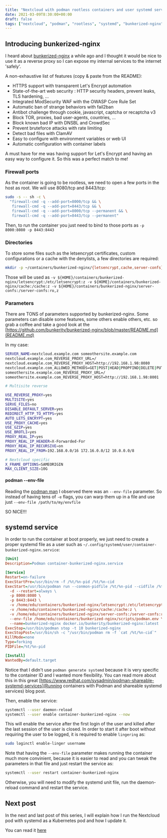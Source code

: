 ```yaml
---
title: "Nextcloud with podman rootless containers and user systemd services. Part IV - Exposing Nextcloud externally"
date: 2021-03-09T8:30:00+00:00
draft: false
tags: ["nextcloud", "podman", "rootless", "systemd", "bunkerized-nginx"]
---
```


## Introducing bunkerized-nginx

I heard about 
[bunkerized-nginx](https://github.com/bunkerity/bunkerized-nginx) a while ago
and I thought it would be nice to use it as a reverse proxy so I can expose my
internal services to the internet 'safely'.

A non-exhaustive list of features (copy & paste from the README):

* HTTPS support with transparent Let's Encrypt automation
* State-of-the-art web security : HTTP security headers, prevent leaks, TLS hardening, ...
* Integrated ModSecurity WAF with the OWASP Core Rule Set
* Automatic ban of strange behaviors with fail2ban
* Antibot challenge through cookie, javascript, captcha or recaptcha v3
* Block TOR, proxies, bad user-agents, countries, ...
* Block known bad IP with DNSBL and CrowdSec
* Prevent bruteforce attacks with rate limiting
* Detect bad files with ClamAV
* Easy to configure with environment variables or web UI
* Automatic configuration with container labels

A must have for me was having support for Let's Encrypt and having an easy way
to configure it. So this was a perfect match to me!

### Firewall ports

As the container is going to be rootless, we need to open a few ports in the
host as root. We will use 8080/tcp and 8443/tcp:

```bash
sudo -s -- sh -c \
  "firewall-cmd -q --add-port=8000/tcp && \
   firewall-cmd -q --add-port=8443/tcp && \
   firewall-cmd -q --add-port=8000/tcp --permanent && \
   firewall-cmd -q --add-port=8443/tcp --permanent"
```

Then, to run the container you just need to bind to those ports as
`-p 8000:8080 -p 8443:8443`

### Directories

To store some files such as the letsencrypt certificates, custom configurations
or a cache with the denylists, a few directories are required:

```bash
mkdir -p ~/containers/bunkerized-nginx/{letsencrypt,cache,server-confs}
```

Those will be used as
`-v ${HOME}/containers/bunkerized-nginx/letsencrypt:/etc/letsencrypt:z -v ${HOME}/containers/bunkerized-nginx/cache:/cache:z -v ${HOME}/containers/bunkerized-nginx/server-confs:/server-confs:ro,z`

### Parameters

There are TONS of parameters supported by bunkerized-nginx. Some parameters can
disable some features, some others enable others, etc. so grab a coffee and 
take a good look at the
[https://github.com/bunkerity/bunkerized-nginx/blob/master/README.md](README.md)

In my case:

```bash
SERVER_NAME=nextcloud.example.com someothersite.example.com
nextcloud.example.com_REVERSE_PROXY_URL=/
nextcloud.example.com_REVERSE_PROXY_HOST=http://192.168.1.98:8080
nextcloud.example.com_ALLOWED_METHODS=GET|POST|HEAD|PROPFIND|DELETE|PUT|MKCOL|MOVE|COPY|PROPPATCH|REPORT
someothersite.example.com_REVERSE_PROXY_URL=/
someothersite.example.com_REVERSE_PROXY_HOST=http://192.168.1.98:8001

# Multisite reverse

USE_REVERSE_PROXY=yes
MULTISITE=yes
SERVE_FILES=no
DISABLE_DEFAULT_SERVER=yes
REDIRECT_HTTP_TO_HTTPS=yes
AUTO_LETS_ENCRYPT=yes
USE_PROXY_CACHE=yes
USE_GZIP=yes
USE_BROTLI=yes
PROXY_REAL_IP=yes
PROXY_REAL_IP_HEADER=X-Forwarded-For
PROXY_REAL_IP_RECURSIVE=on
PROXY_REAL_IP_FROM=192.168.0.0/16 172.16.0.0/12 10.0.0.0/8

# Nextcloud specific
X_FRAME_OPTIONS=SAMEORIGIN
MAX_CLIENT_SIZE=10G
```

#### podman --env-file

Reading the [podman man](https://github.com/containers/podman/blob/master/docs/source/markdown/podman-run.1.md#--env-filefile)
I observed there was an `--env-file` parameter. So instead of having tens of
`-e` flags, you can warp them up in a file and use just `--env-file /path/to/my/envfile`

SO NICE!!!

## systemd service

In order to run the container at boot properly, we just need to create a proper
systemd file as a user such as `~/.config/systemd/user/container-bunkerized-nginx.service`:

```ini
[Unit]
Description=Podman container-bunkerized-nginx.service

[Service]
Restart=on-failure
ExecStartPre=/usr/bin/rm -f /%t/%n-pid /%t/%n-cid
ExecStart=/usr/bin/podman run --conmon-pidfile /%t/%n-pid --cidfile /%t/%n-cid \
  -d --restart=always \
  -p 8000:8080 \
  -p 8443:8443 \
  -v /home/edu/containers/bunkerized-nginx/letsencrypt:/etc/letsencrypt:z \
  -v /home/edu/containers/bunkerized-nginx/cache:/cache:z \
  -v /home/edu/containers/bunkerized-nginx/server-confs:/server-confs:ro,z \
  --env-file /home/edu/containers/bunkerized-nginx/scripts/podman.env \
  --name=bunkerized-nginx docker.io/bunkerity/bunkerized-nginx:latest
ExecStop=/usr/bin/podman stop -t 10 bunkerized-nginx
ExecStopPost=/usr/bin/sh -c "/usr/bin/podman rm -f `cat /%t/%n-cid`"
KillMode=none
Type=forking
PIDFile=/%t/%n-pid

[Install]
WantedBy=default.target
```

Notice that I didn't use `podman generate systemd` because it is very specific
to the container ID and I wanted more flexibility. You can read more about
this in this great
[https://www.redhat.com/sysadmin/podman-shareable-systemd-services](Running containers with Podman and shareable systemd services) blog post.

Then, enable the service:

```bash
systemctl --user daemon-reload
systemctl --user enable container-bunkerized-nginx --now
```

This will enable the service after the first login of the user and killed after
the last session of the user is closed. In order to start it after boot without
requiring the user to be logged, it is required to enable `lingering` as:

```bash
sudo loginctl enable-linger username
```

Note that having the `--env-file` parameter makes running the container much
more convinient, because it is easier to read and you can tweak the parameters
in that file and just restart the service as:

```bash
systemctl --user restart container-bunkerized-nginx
```

Otherwise, you will need to modify the systemd unit file, run the daemon-reload
command and restart the service.

## Next post

In the next and last post of this series, I will explain how I run the Nextcloud
pod with systemd as a Kubernetes pod and how I update it.

You can read it
[here](https://www.underkube.com/posts/2021-01-28-nextcloud-podman-rootless-systemd-part-v-nextcloud-pod/)